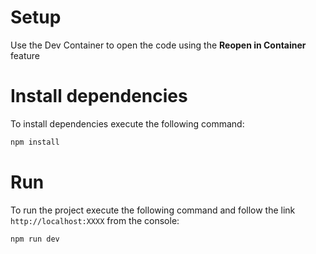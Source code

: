 # Setup

Use the Dev Container to open the code using the **Reopen in Container** feature

# Install dependencies

To install dependencies execute the following command:

```bash
npm install
```

# Run

To run the project execute the following command and follow the link ```http://localhost:XXXX``` from the console:

```bash
npm run dev
```
